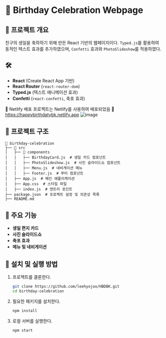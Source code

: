 # 🎉 Birthday Celebration Webpage

## 📌 프로젝트 개요
친구의 생일을 축하하기 위해 만든 React 기반의 웹페이지이다.
`Typed.js`를 활용하여 동적인 텍스트 효과를 추가하였으며, `Confetti` 효과와 `PhotoSlideshow`를 적용하였다.

## 🛠️ 
- **React** (Create React App 기반)
- **React Router** (`react-router-dom`)
- **Typed.js** (텍스트 애니메이션 효과)
- **Confetti** (`react-confetti`, 축포 효과)
  
🚀 Netlify 배포
프로젝트는 Netlify를 사용하여 배포되었음
🔗 https://happybirthdatybk.netlify.app
![image](https://github.com/user-attachments/assets/aae655e9-3d36-40ea-b69d-c0f01f398be3)


## 📂 프로젝트 구조
```
📂 birthday-celebration
├── 📂 src
│   ├── 📂 components
│   │   ├── BirthdayCard.js  # 생일 카드 컴포넌트
│   │   ├── PhotoSlideshow.js  # 사진 슬라이드쇼 컴포넌트
│   │   ├── Menu.js  # 네비게이션 메뉴
│   │   ├── Footer.js  # 푸터 컴포넌트
│   ├── App.js  # 메인 애플리케이션
│   ├── App.css  # 스타일 파일
│   ├── index.js  # 엔트리 포인트
├── package.json  # 프로젝트 설정 및 의존성 목록
├── README.md 
```

## 🚀 주요 기능
- **생일 편지 카드**
- **사진 슬라이드쇼**
- **축포 효과**
- **메뉴 및 네비게이션**

## 🔧 설치 및 실행 방법

1. 프로젝트를 클론한다.
   ```sh
   git clone https://github.com/leehyojoo/HBDBK.git
   cd birthday-celebration
   ```
2. 필요한 패키지를 설치한다.
   ```sh
   npm install
   ```
3. 로컬 서버를 실행한다.
   ```sh
   npm start
   ```
